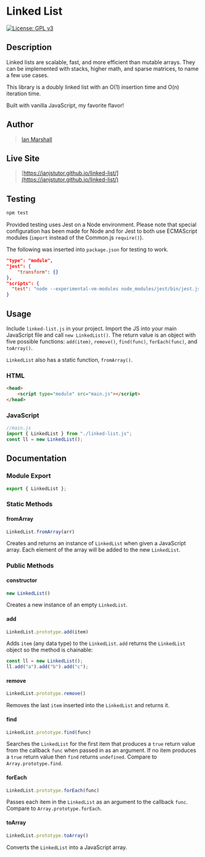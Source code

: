 # Linked List

[![License: GPL v3](https://img.shields.io/badge/License-GPLv3-blue.svg)](https://www.gnu.org/licenses/gpl-3.0)

## Description

Linked lists are scalable, fast, and more efficient than mutable arrays. They can be implemented with stacks, higher math, and sparse matrices, to name a few use cases.

This library is a doubly linked list with an O(1) insertion time and O(n) iteration time.

Built with vanilla JavaScript, my favorite flavor!

## Author

> [Ian Marshall](https://ianjstutor.github.io/ian-marshall/)

## Live Site

> [https://ianjstutor.github.io/linked-list/](https://ianjstutor.github.io/linked-list/)

## Testing

```bash
npm test
```

Provided testing uses Jest on a Node environment. Please note that special configuration has been made for Node and for Jest to both use ECMAScript modules (<code>import</code> instead of the Common.js <code>require()</code>).

The following was inserted into <code>package.json</code> for testing to work.

```json
"type": "module",
"jest": {
    "transform": {}
},
"scripts": {
  "test": "node --experimental-vm-modules node_modules/jest/bin/jest.js"
}
```

## Usage

Include <code>linked-list.js</code> in your project. Import the JS into your main JavaScript file and call <code>new LinkedList()</code>. The return value is an object with five possible functions: <code>add(item)</code>, <code>remove()</code>, <code>find(func)</code>, <code>forEach(func)</code>, and <code>toArray()</code>.

<code>LinkedList</code> also has a static function, <code>fromArray()</code>.

### HTML

```html
<head>
    <script type="module" src="main.js"></script>
</head>
```

### JavaScript

```js
//main.js
import { LinkedList } from "./linked-list.js";
const ll = new LinkedList();
```

## Documentation

### Module Export

```js
export { LinkedList };
```

### Static Methods

#### fromArray

```js
LinkedList.fromArray(arr)
```

Creates and returns an instance of <code>LinkedList</code> when given a JavaScript array. Each element of the array will be added to the new <code>LinkedList</code>.

### Public Methods

#### constructor

```js
new LinkedList()
```

Creates a new instance of an empty <code>LinkedList</code>.

#### add

```js
LinkedList.prototype.add(item)
```

Adds <code>item</code> (any data type) to the <code>LinkedList</code>. <code>add</code> returns the <code>LinkedList</code> object so the method is chainable:

```js
const ll = new LinkedList();
ll.add("a").add("b").add("c");
```

#### remove

```js
LinkedList.prototype.remove()
```

Removes the last <code>item</code> inserted into the <code>LinkedList</code> and returns it.

#### find

```js
LinkedList.prototype.find(func)
```

Searches the <code>LinkedList</code> for the first item that produces a <code>true</code> return value from the callback <code>func</code> when passed in as an argument. If no item produces a <code>true</code> return value then <code>find</code> returns <code>undefined</code>. Compare to <code>Array.prototype.find</code>.

#### forEach

```js
LinkedList.prototype.forEach(func)
```

Passes each item in the <code>LinkedList</code> as an argument to the callback <code>func</code>. Compare to <code>Array.prototype.forEach</code>.

#### toArray

```js
LinkedList.prototype.toArray()
```

Converts the <code>LinkedList</code> into a JavaScript array.
